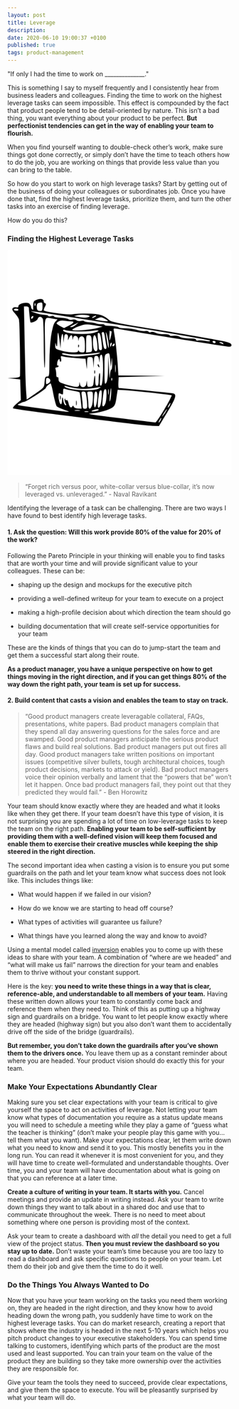 ```yaml
---
layout: post
title: Leverage
description:
date: 2020-06-10 19:00:37 +0100
published: true
tags: product-management
---
```


"If only I had the time to work on \_\_\_\_\_\_\_\_\_\_\_\_\_\_."

This is something I say to myself frequently and I consistently hear from business leaders and colleagues. Finding the time to work on the highest leverage tasks can seem impossible. This effect is compounded by the fact that product people tend to be detail-oriented by nature. This isn’t a bad thing, you want everything about your product to be perfect. **But perfectionist tendencies can get in the way of enabling your team to flourish.**

When you find yourself wanting to double-check other’s work, make sure things got done correctly, or simply don’t have the time to teach others how to do the job, you are working on things that provide less value than you can bring to the table.

So how do you start to work on high leverage tasks? Start by getting out of the business of doing your colleagues or subordinates job. Once you have done that, find the highest leverage tasks, prioritize them, and turn the other tasks into an exercise of finding leverage.

How do you do this?

### Finding the Highest Leverage Tasks
![](/assets/ed1454c4-eb0b-4ec8-bc48-4b08e00abad5_600x600.png)

> “Forget rich versus poor, white-collar versus blue-collar, it’s now leveraged vs. unleveraged.” - Naval Ravikant

Identifying the leverage of a task can be challenging. There are two ways I have found to best identify high leverage tasks.

#### 1. Ask the question: Will this work provide 80% of the value for 20% of the work?

Following the Pareto Principle in your thinking will enable you to find tasks that are worth your time and will provide significant value to your colleagues. These can be:

- shaping up the design and mockups for the executive pitch

- providing a well-defined writeup for your team to execute on a project

- making a high-profile decision about which direction the team should go

- building documentation that will create self-service opportunities for your team

These are the kinds of things that you can do to jump-start the team and get them a successful start along their route.

**As a product manager, you have a unique perspective on how to get things moving in the right direction, and if you can get things 80% of the way down the right path, your team is set up for success.**

#### **2. Build content that casts a vision and enables the team to stay on track.**

> “Good product managers create leveragable collateral, FAQs, presentations, white papers. Bad product managers complain that they spend all day answering questions for the sales force and are swamped. Good product managers anticipate the serious product flaws and build real solutions. Bad product managers put out fires all day. Good product managers take written positions on important issues (competitive silver bullets, tough architectural choices, tough product decisions, markets to attack or yield). Bad product managers voice their opinion verbally and lament that the “powers that be” won’t let it happen. Once bad product managers fail, they point out that they predicted they would fail.” - Ben Horowitz

Your team should know exactly where they are headed and what it looks like when they get there. If your team doesn’t have this type of vision, it is not surprising you are spending a lot of time on low-leverage tasks to keep the team on the right path. **Enabling your team to be self-sufficient by providing them with a well-defined vision will keep them focused and enable them to exercise their creative muscles while keeping the ship steered in the right direction.**

The second important idea when casting a vision is to ensure you put some guardrails on the path and let your team know what success does not look like. This includes things like:

- What would happen if we failed in our vision?

- How do we know we are starting to head off course? 

- What types of activities will guarantee us failure?

- What things have you learned along the way and know to avoid?

Using a mental model called [inversion](https://productsolving.substack.com/p/inversion-uosu) enables you to come up with these ideas to share with your team. A combination of “where are we headed” and “what will make us fail” narrows the direction for your team and enables them to thrive without your constant support.

Here is the key: **you need to write these things in a way that is clear, reference-able, and understandable to all members of your team.** Having these written down allows your team to constantly come back and reference them when they need to. Think of this as putting up a highway sign and guardrails on a bridge. You want to let people know exactly where they are headed (highway sign) but you also don’t want them to accidentally drive off the side of the bridge (guardrails).

**But remember, you don’t take down the guardrails after you’ve shown them to the drivers once.** You leave them up as a constant reminder about where you are headed. Your product vision should do exactly this for your team.

### Make Your Expectations Abundantly Clear

Making sure you set clear expectations with your team is critical to give yourself the space to act on activities of leverage. Not letting your team know what types of documentation you require as a status update means you will need to schedule a meeting while they play a game of “guess what the teacher is thinking” (don’t make your people play this game with you... tell them what you want). Make your expectations clear, let them write down what you need to know and send it to you. This mostly benefits you in the long run. You can read it whenever it is most convenient for you, and they will have time to create well-formulated and understandable thoughts. Over time, you and your team will have documentation about what is going on that you can reference at a later time.

**Create a culture of writing in your team. It starts with you.** Cancel meetings and provide an update in writing instead. Ask your team to write down things they want to talk about in a shared doc and use that to communicate throughout the week. There is no need to meet about something where one person is providing most of the context.

Ask your team to create a dashboard with _all_ the detail you need to get a full view of the project status. **Then you must review the dashboard so you stay up to date.** Don’t waste your team’s time because you are too lazy to read a dashboard and ask specific questions to people on your team. Let them do their job and give them the time to do it well.

### Do the Things You Always Wanted to Do

Now that you have your team working on the tasks you need them working on, they are headed in the right direction, and they know how to avoid heading down the wrong path, you suddenly have time to work on the highest leverage tasks. You can do market research, creating a report that shows where the industry is headed in the next 5-10 years which helps you pitch product changes to your executive stakeholders. You can spend time talking to customers, identifying which parts of the product are the most used and least supported. You can train your team on the value of the product they are building so they take more ownership over the activities they are responsible for.

Give your team the tools they need to succeed, provide clear expectations, and give them the space to execute. You will be pleasantly surprised by what your team will do.
